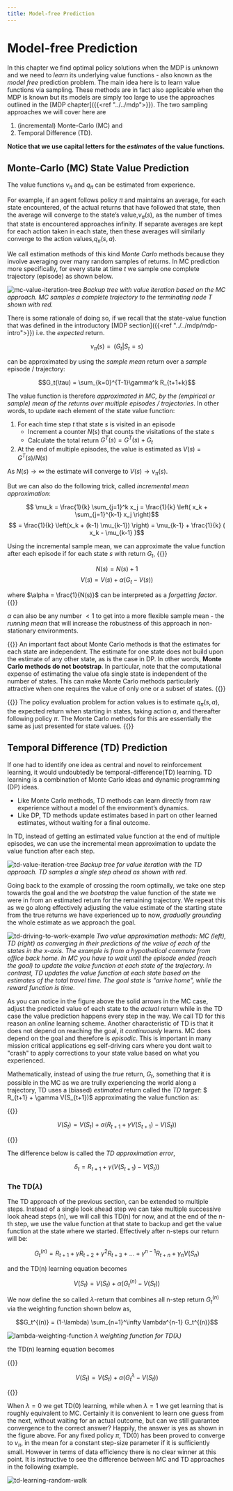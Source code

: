 ```yaml
---
title: Model-free Prediction
---
```


# Model-free Prediction

In this chapter we find optimal policy solutions when the MDP is _unknown_ and we need to _learn_ its underlying value functions - also known as the  _model free_ prediction problem.  The main idea here is to learn value functions via sampling. These methods are in fact also applicable when the MDP is known but its models are simply too large to use the approaches outlined in the  [MDP chapter]({{<ref "../../mdp">}}). The two sampling approaches we will cover here are 

1. (incremental) Monte-Carlo (MC) and 
2. Temporal Difference (TD). 

**Notice that we use capital letters for the _estimates_ of the value functions.**  

## Monte-Carlo (MC) State Value Prediction

The value functions $v_π$ and $q_π$ can be estimated from experience.  

For example, if an agent follows policy $\pi$ and maintains an average, for each state encountered, of the actual returns that have followed that state, then the average will converge to the state’s value,$v_π(s)$, as the number of times that state is encountered approaches infinity.  If separate averages are kept for each action taken in each state, then these averages will similarly converge to the action values,$q_π(s,a)$.  

We call estimation methods of this kind _Monte Carlo_ methods because they involve averaging over many random samples of returns. In MC prediction more specifically, for every state at time $t$ we sample one complete trajectory (episode) as shown below.  

![mc-value-iteration-tree](images/mc-value-iteration-tree.png#center)
_Backup tree with value iteration based on the MC approach. MC samples a complete trajectory to the terminating node T shown with red._

There is some rationale of doing so, if we recall that the state-value function that was defined in the introductory [MDP section]({{<ref "../../mdp/mdp-intro">}}) i.e. the _expected_ return.

$$v_\pi(s) = \mathop{\mathbb{E}_\pi}(G_t | S_t=s)$$

can be approximated by using the _sample mean_ return over a _sample_ episode / trajectory:

$$G_t(\tau) = \sum_{k=0}^{T-1}\gamma^k R_{t+1+k}$$

The value function is therefore _approximated in MC, by the (empirical or sample) mean of the returns over multiple episodes / trajectories_. In other words, to update each element of the state value function: 

1. For each time step $t$ that state $s$ is visited in an episode
   * Increment a counter $N(s)$ that counts the visitations of the state $s$ 
   * Calculate the total return $G^T(s) = G^T(s) + G_t$
2. At the end of multiple episodes, the value is estimated as $V(s) = G^T(s) / N(s)$

As $N(s) \rightarrow ∞$ the estimate will converge to $V(s) \rightarrow v_\pi(s)$. 

But we can also do the following trick, called _incremental mean approximation_: 

$$ \mu_k = \frac{1}{k} \sum_{j=1}^k x_j = \frac{1}{k} \left( x_k + \sum_{j=1}^{k-1} x_j \right)$$ 
$$ = \frac{1}{k} \left(x_k + (k-1) \mu_{k-1}) \right) =  \mu_{k-1} + \frac{1}{k} ( x_k - \mu_{k-1} )$$

Using the incremental sample mean, we can approximate the value function after each episode if for each state $s$ with return $G_t$,
{{<hint danger>}}

$$ N(s) = N(s) +1 $$
$$ V(s) = V(s) + \alpha \left( G_t - V(s) \right)$$

where $\alpha = \frac{1}{N(s)}$ can be interpreted as a _forgetting factor_. 
{{</hint>}}

$\alpha$ can also be any number $< 1$ to get into a more flexible sample mean - the _running mean_ that will increase the robustness of this approach in non-stationary environments.


{{<hint info>}} An important fact about Monte Carlo methods is that the estimates for each state are independent.  The estimate for one state does not build upon the estimate of any other state, as is the case in DP. In other words, **Monte Carlo methods do not bootstrap**. In particular, note that the computational expense of estimating the value ofa single state is independent of the number of states.  This can make Monte Carlo methods particularly attractive when one requires the value of only one or a subset of states. 
{{</hint>}}


{{<hint warning>}}
The policy evaluation problem for action values is to estimate $q_π(s,a)$, the expected return when starting in states, taking action $a$, and thereafter following policy $π$.  The Monte Carlo methods for this are essentially the same as just presented for state values. 
{{</hint>}}
## Temporal Difference (TD) Prediction 

If one had to identify one idea as central and novel to reinforcement learning, it would undoubtedly be temporal-difference(TD) learning.  TD learning is a combination of Monte Carlo ideas and dynamic programming (DP) ideas.  

* Like Monte Carlo methods, TD methods can learn directly from raw experience without a model of the environment’s dynamics.   
* Like  DP,  TD  methods  update  estimates  based  in  part  on  other  learned estimates, without waiting for a final outcome. 

In TD, instead of getting an estimated value function at the end of multiple episodes, we can use the incremental mean approximation to update the value function after each step. 

![td-value-iteration-tree](images/td-value-iteration-tree.png#center)
*Backup tree for value iteration with the TD approach. TD samples a single step ahead as shown with red.* 

Going back to the example of crossing the room optimally, we take one step towards the goal and the we  _bootstrap_ the value function of the state we were in from an estimated return for the remaining trajectory. We repeat this as we go along effectively adjusting the value estimate of the starting state from the true returns we have experienced up to now, _gradually grounding_ the whole estimate as we approach the goal. 

![td-driving-to-work-example](images/td-driving-to-work-example.png#center)
*Two value approximation methods: MC (left), TD (right) as converging in their predictions of the value of each of the states in the x-axis. The example is from a hypothetical commute from office back home. In MC you have to wait until the episode ended (reach the goal) to update the value function at each state of the trajectory. In contrast, TD updates the value function at each state based on the estimates of the total travel time. The goal state is "arrive home", while the reward function is time.*

As you can notice in the figure above the solid arrows in the MC case, adjust the predicted value of each state to the _actual_ return while in the TD case the value prediction happens every step in the way. We call TD for this reason an _online_ learning scheme. Another characteristic of TD is that it does not depend on reaching the goal, it _continuously_ learns. MC does depend on the goal and therefore is _episodic_. This is important in many mission critical applications eg self-driving cars where you dont wait to "crash" to apply corrections to your state value based on what you experienced.

Mathematically, instead of using the _true_ return, $G_t$, something that it is possible in the MC as we are trully experiencing the world along a trajectory, TD uses a (biased) _estimated_ return called the _TD target_: $ R_{t+1} + \gamma V(S_{t+1})$ approximating the value function as:

{{<hint danger>}}

$$ V(S_t) = V(S_t) + \alpha \left( R_{t+1} + \gamma V(S_{t+1}) - V(S_t) \right)$$

{{</hint>}}

The difference below is called the _TD approximation error_,

$$\delta_t = R_{t+1} + \gamma (V(S_{t+1}) - V(S_t))$$

### The TD($\lambda$)

The TD approach of the previous section, can be extended to multiple steps. Instead of a single look ahead step we can take multiple successive look ahead steps (n), we will call this TD(n) for now, and at the end of the n-th step, we use the value function at that state to backup and get the value function at the state where we started. Effectively after n-steps our return will be:

$$G_t^{(n)} = R_{t+1} + \gamma R_{t+2} + \gamma^2 R_{t+3} + ... + \gamma^{n-1}R_{t+n} + \gamma_n V(S_n)$$

and the TD(n) learning equation becomes

$$ V(S_t) = V(S_t) + \alpha \left( G^{(n)}_t - V(S_t) \right) $$

We now define the so called $\lambda$-return that combines all n-step return $G_t^{(n)}$ via the weighting function shown below as,

$$G_t^{(n)} = (1-\lambda) \sum_{n=1}^\infty \lambda^{n-1} G_t^{(n)}$$

![lambda-weighting-function](images/lambda-weighting-function.png#center)
*$\lambda$ weighting function for TD($\lambda$)*

the TD(n) learning equation becomes

{{<hint danger>}}

$$ V(S_t) = V(S_t) + \alpha \left( G^\lambda_t - V(S_t) \right) $$

{{</hint>}}

When $\lambda=0$ we get TD(0) learning, while when $\lambda=1$ we get learning that is roughly equivalent to MC. Certainly it is convenient to learn one guess from the next, without waiting for an actual outcome, but can we still guarantee convergence to the correct answer?  Happily, the answer is yes as shown in the figure above.  For any fixed policy $π$, TD(0) has been proved to converge to $v_π$, in the mean for a constant step-size parameter if it is sufficiently small. However in terms of data efficiency there is no clear winner at this point.  It is instructive to see the difference between MC and TD approaches in the following example. 

![td-learning-random-walk](images/td-learning-random-walk.png)


